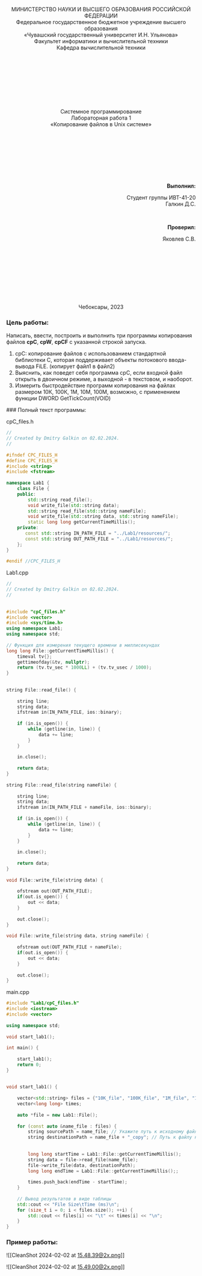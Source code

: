 <div>
<p align="center" style="font-size=14pt; font-weight: bolder;">МИНИСТЕРСТВО НАУКИ И ВЫСШЕГО ОБРАЗОВАНИЯ РОССИЙСКОЙ ФЕДЕРАЦИИ
<br>
Федеральное государственное бюджетное учреждение высшего образования
<br>
«Чувашский государственный университет И.Н. Ульянова»
<br>
Факультет информатики и вычислительной техники 
<br>
Кафедра вычислительной техники
<br> <br> <br> <br> <br> <br> <br><br> <br> <br>
Системное программирование
<br>
Лабораторная работа 1
<br>
«Копирование файлов в Unix системе»
</p>

<br> <br> <br> <br><br> <br><br>

<span>
<p align="right" style="font-size=14pt; font-weight: bolder;">Выполнил:</p>
<p align="right" style="font-size=14pt;">Студент группы ИВТ-41-20 <br>
Галкин Д.С.
</p>
</span> <br>

<span>
<p align="right" style="font-size=14pt; font-weight: bolder;">Проверил:</p>
<p align="right" style="font-size=14pt;">Яковлев С.B.</p>
</span>

<br> <br>
<br> <br>
<br> <br>
<br> <br>
<p align="center" style="font-size=10pt;">Чебоксары, 2023</p>
<div style="page-break-after:always;  visibility:hidden"></div>
</div>

### Цель работы:

Написать, ввести, построить и выполнить три программы копирования файлов **cpC**, **cpW**, **cpCF** с указанной строкой запуска.
1. cpC: копирование файлов с использованием стандартной библиотеки C, которая поддерживает объекты потокового ввода-вывода FiLE. (копирует файл1 в файл2)
2. Выяснить, как поведет себя программа cpC, если входной файл открыть в двоичном режиме, а выходной - в текстовом, и наоборот. 
3. Измерить быстродействие программ копирования на файлах размером 10К, 100К, 1М, 10М, 100М, возможно, с применением функции DWORD GetTickCount(VOID)
<div style="page-break-after:always;  visibility:hidden"></div>
### Полный текст программы:

cpC_files.h
```C++
//  
// Created by Dmitry Galkin on 02.02.2024.  
//  
  
#ifndef CPC_FILES_H  
#define CPC_FILES_H  
#include <string>  
#include <fstream>  
  
namespace Lab1 {  
    class File {  
    public:  
        std::string read_file();  
        void write_file(std::string data);  
        std::string read_file(std::string nameFile);  
        void write_file(std::string data, std::string nameFile);  
        static long long getCurrentTimeMillis();  
    private:  
       const std::string IN_PATH_FILE = "../Lab1/resources/";  
       const std::string OUT_PATH_FILE = "../Lab1/resources/";  
    };  
}  
  
#endif //CPC_FILES_H
```

<div style="page-break-after:always;  visibility:hidden"></div>

Lab1.cpp
```C++
//  
// Created by Dmitry Galkin on 02.02.2024.  
//  
  
  
#include "cpC_files.h"  
#include <vector>  
#include <sys/time.h>  
using namespace Lab1;  
using namespace std;  
  
// Функция для измерения текущего времени в миллисекундах  
long long File::getCurrentTimeMillis() {  
    timeval tv{};  
    gettimeofday(&tv, nullptr);  
    return (tv.tv_sec * 1000LL) + (tv.tv_usec / 1000);  
}  
  
  
string File::read_file() {  
  
    string line;  
    string data;  
    ifstream in(IN_PATH_FILE, ios::binary);  
  
    if (in.is_open()) {  
        while (getline(in, line)) {  
            data += line;  
        }  
    }  
  
    in.close();  
  
    return data;  
}  
  
string File::read_file(string nameFile) {  
  
    string line;  
    string data;  
    ifstream in(IN_PATH_FILE + nameFile, ios::binary);  
  
    if (in.is_open()) {  
        while (getline(in, line)) {  
            data += line;  
        }  
    }  
  
    in.close();  
  
    return data;  
}  
  
void File::write_file(string data) {  
  
    ofstream out(OUT_PATH_FILE);  
    if(out.is_open()) {  
        out << data;  
    }  
  
    out.close();  
}  
  
void File::write_file(string data, string nameFile) {  
  
    ofstream out(OUT_PATH_FILE + nameFile);  
    if(out.is_open()) {  
        out << data;  
    }  
  
    out.close();  
}
```

<div style="page-break-after:always;  visibility:hidden"></div>

main.cpp
```C++
#include "Lab1/cpC_files.h"  
#include <iostream>  
#include <vector>  
  
using namespace std;  
  
void start_lab1();  
  
int main() {  
  
    start_lab1();  
    return 0;  
}  
  
  
void start_lab1() {  
  
    vector<std::string> files = {"10K_file", "100K_file", "1M_file", "10M_file", "100M_file"};  
    vector<long long> times;  
  
    auto *file = new Lab1::File();  
  
    for (const auto &name_file : files) {  
        string sourcePath = name_file; // Укажите путь к исходному файлу  
        string destinationPath = name_file + "_copy"; // Путь к файлу назначения  
  
  
        long long startTime = Lab1::File::getCurrentTimeMillis();  
        string data = file->read_file(name_file);  
        file->write_file(data, destinationPath);  
        long long endTime = Lab1::File::getCurrentTimeMillis();;  
  
        times.push_back(endTime - startTime);  
    }  
  
    // Вывод результатов в виде таблицы  
    std::cout << "File Size\tTime (ms)\n";  
    for (size_t i = 0; i < files.size(); ++i) {  
        std::cout << files[i] << "\t" << times[i] << "\n";  
    }  
}
```

<div style="page-break-after:always;  visibility:hidden"></div>

### Пример работы:

![[CleanShot 2024-02-02 at 15.48.39@2x.png]]

![[CleanShot 2024-02-02 at 15.49.00@2x.png]]